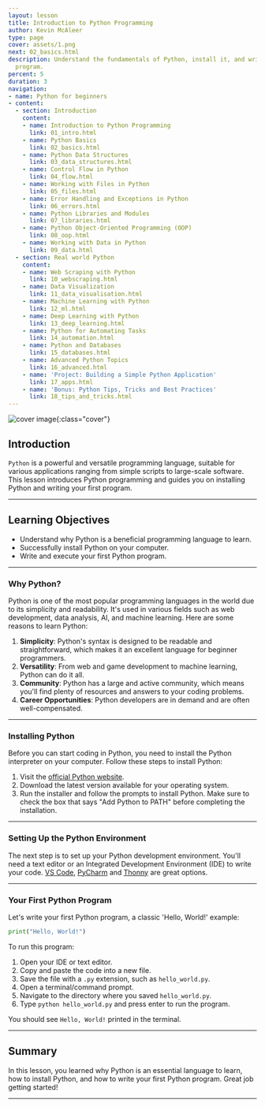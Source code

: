 ```yaml
---
layout: lesson
title: Introduction to Python Programming
author: Kevin McAleer
type: page
cover: assets/1.png
next: 02_basics.html
description: Understand the fundamentals of Python, install it, and write your first
  program.
percent: 5
duration: 3
navigation:
- name: Python for beginners
- content:
  - section: Introduction
    content:
    - name: Introduction to Python Programming
      link: 01_intro.html
    - name: Python Basics
      link: 02_basics.html
    - name: Python Data Structures
      link: 03_data_structures.html
    - name: Control Flow in Python
      link: 04_flow.html
    - name: Working with Files in Python
      link: 05_files.html
    - name: Error Handling and Exceptions in Python
      link: 06_errors.html
    - name: Python Libraries and Modules
      link: 07_libraries.html
    - name: Python Object-Oriented Programming (OOP)
      link: 08_oop.html
    - name: Working with Data in Python
      link: 09_data.html
  - section: Real world Python
    content:
    - name: Web Scraping with Python
      link: 10_webscraping.html
    - name: Data Visualization
      link: 11_data_visualisation.html
    - name: Machine Learning with Python
      link: 12_ml.html
    - name: Deep Learning with Python
      link: 13_deep_learning.html
    - name: Python for Automating Tasks
      link: 14_automation.html
    - name: Python and Databases
      link: 15_databases.html
    - name: Advanced Python Topics
      link: 16_advanced.html
    - name: 'Project: Building a Simple Python Application'
      link: 17_apps.html
    - name: 'Bonus: Python Tips, Tricks and Best Practices'
      link: 18_tips_and_tricks.html
---
```



![cover image]({{page.cover}}){:class="cover"}

## Introduction

`Python` is a powerful and versatile programming language, suitable for various applications ranging from simple scripts to large-scale software. This lesson introduces Python programming and guides you on installing Python and writing your first program.

---

## Learning Objectives

- Understand why Python is a beneficial programming language to learn.
- Successfully install Python on your computer.
- Write and execute your first Python program.

---

### Why Python?

Python is one of the most popular programming languages in the world due to its simplicity and readability. It's used in various fields such as web development, data analysis, AI, and machine learning. Here are some reasons to learn Python:

1. **Simplicity**: Python's syntax is designed to be readable and straightforward, which makes it an excellent language for beginner programmers.
1. **Versatility**: From web and game development to machine learning, Python can do it all.
1. **Community**: Python has a large and active community, which means you'll find plenty of resources and answers to your coding problems.
1. **Career Opportunities**: Python developers are in demand and are often well-compensated.

---

### Installing Python

Before you can start coding in Python, you need to install the Python interpreter on your computer. Follow these steps to install Python:

1. Visit the [official Python website](https://www.python.org/downloads/).
1. Download the latest version available for your operating system.
1. Run the installer and follow the prompts to install Python. Make sure to check the box that says "Add Python to PATH" before completing the installation.

---

### Setting Up the Python Environment

The next step is to set up your Python development environment. You'll need a text editor or an Integrated Development Environment (IDE) to write your code. [VS Code](https://code.visualstudio.com/), [PyCharm](https://www.jetbrains.com/pycharm/) and [Thonny](https://www.thonny.org) are great options.

---

### Your First Python Program

Let's write your first Python program, a classic 'Hello, World!' example:

```python
print("Hello, World!")
```

To run this program:

1. Open your IDE or text editor.
1. Copy and paste the code into a new file.
1. Save the file with a `.py` extension, such as `hello_world.py`.
1. Open a terminal/command prompt.
1. Navigate to the directory where you saved `hello_world.py`.
1. Type `python hello_world.py` and press enter to run the program.

You should see `Hello, World!` printed in the terminal.

---

## Summary

In this lesson, you learned why Python is an essential language to learn, how to install Python, and how to write your first Python program. Great job getting started!

---
